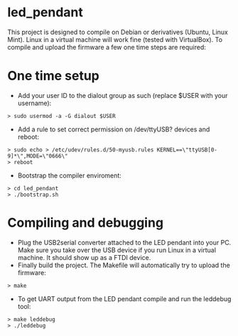 # led_pendant

This project is designed to compile on Debian or derivatives (Ubuntu, Linux Mint). Linux in a virtual machine will work fine (tested with VirtualBox). To compile and upload the firmware a few one time steps are required:

# One time setup
- Add your user ID to the dialout group as such (replace $USER with your username):
```
> sudo usermod -a -G dialout $USER
```
- Add a rule to set correct permission on /dev/ttyUSB? devices and reboot:
```
> sudo echo > /etc/udev/rules.d/50-myusb.rules KERNEL==\"ttyUSB[0-9]*\",MODE=\"0666\"
> reboot
```

- Bootstrap the compiler enviroment:
```
> cd led_pendant
> ./bootstrap.sh
```

# Compiling and debugging
- Plug the USB2serial converter attached to the LED pendant into your PC. Make sure you take over the USB device if you run Linux in a virtual machine. It should show up as a FTDI device.
- Finally build the project. The Makefile will automatically try to upload the firmware:
```
> make
```
- To get UART output from the LED pendant compile and run the leddebug tool:
```
> make leddebug
> ./leddebug
```
